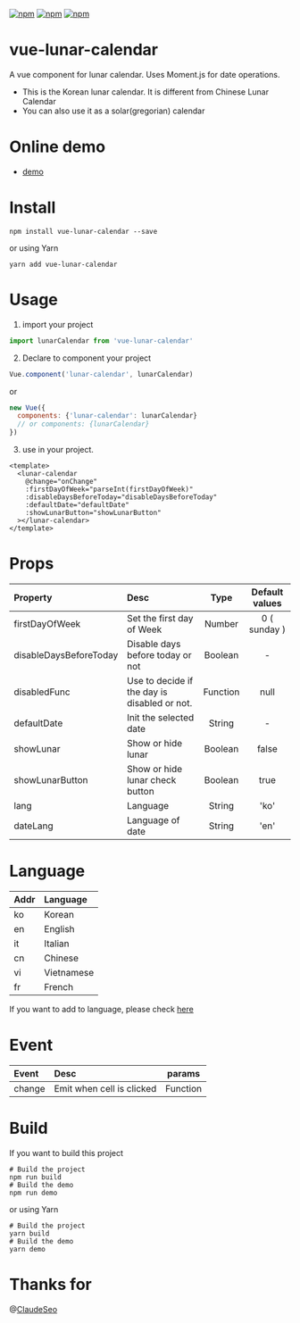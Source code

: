 [![npm](https://img.shields.io/npm/v/vue-lunar-calendar.svg)]()
[![npm](https://img.shields.io/npm/dt/vue-lunar-calendar.svg)]()
[![npm](https://img.shields.io/npm/l/vue-lunar-calendar.svg)]()

# vue-lunar-calendar
A vue component for lunar calendar. Uses Moment.js for date operations.<br/>
* This is the Korean lunar calendar. It is different from Chinese Lunar Calendar<br/>
* You can also use it as a solar(gregorian) calendar

# Online demo
* [demo](https://kimwoohyun.github.io/vue-lunar-calendar/)

# Install
```shell
npm install vue-lunar-calendar --save
```

or using Yarn

```shell
yarn add vue-lunar-calendar
```

# Usage
1. import your project
```javascript
import lunarCalendar from 'vue-lunar-calendar'
```

2. Declare to component your project
```javascript
Vue.component('lunar-calendar', lunarCalendar)
```
or
```javascript
new Vue({
  components: {'lunar-calendar': lunarCalendar}
  // or components: {lunarCalendar}
})
```

3. use in your project.
```vue
<template>
  <lunar-calendar
    @change="onChange"
    :firstDayOfWeek="parseInt(firstDayOfWeek)"
    :disableDaysBeforeToday="disableDaysBeforeToday"
    :defaultDate="defaultDate"
    :showLunarButton="showLunarButton"
  ></lunar-calendar>
</template>
```

# Props
| Property | Desc | Type | Default values |
| :---------- | :--------- | :----------: | :----------: |
| firstDayOfWeek    | Set the first day of Week       | Number       | 0 ( sunday )       |
| disableDaysBeforeToday    | Disable days before today or not       | Boolean       |  -      |
| disabledFunc    | Use to decide if the day is disabled or not.       | Function       | null       |
| defaultDate    | Init the selected date       | String       | -       |
| showLunar    | Show or hide lunar       | Boolean       | false       |
| showLunarButton    | Show or hide lunar check button      | Boolean       | true       |
| lang    | Language      | String       | 'ko'       |
| dateLang    | Language of date     | String       | 'en'       |

# Language
| Addr | Language |
| :---------- | :---------- |
| ko    | Korean    |
| en    | English    |
| it    | Italian    |
| cn    | Chinese    |
| vi    | Vietnamese    |
| fr    | French    |

If you want to add to language, please check [here](https://github.com/KimWooHyun/vue-lunar-calendar/wiki/Language-Contributing--Guide)

# Event
| Event | Desc | params |
| :---------- | :---------- | :----------: |
| change    | Emit when cell is clicked       | Function       |

# Build
If you want to build this project

```shell
# Build the project
npm run build
# Build the demo
npm run demo
```

or using Yarn

```shell
# Build the project
yarn build
# Build the demo
yarn demo
```

# Thanks for
@[ClaudeSeo](https://github.com/ClaudeSeo)
